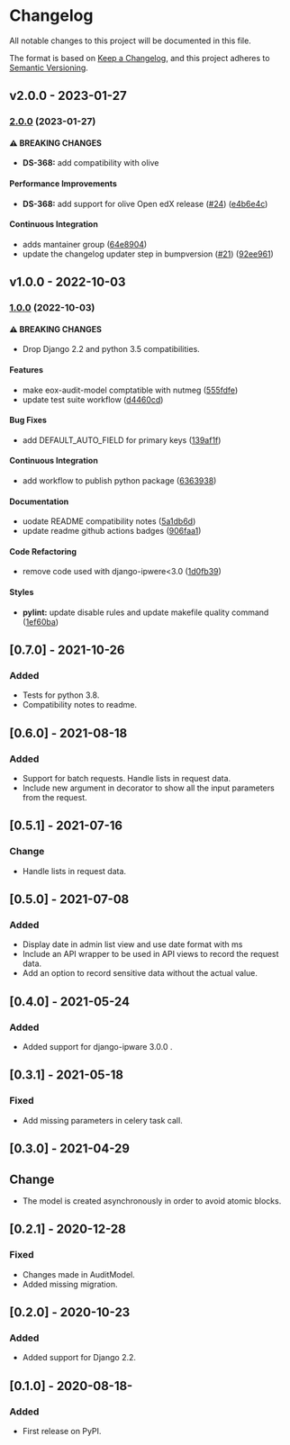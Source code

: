 # Changelog

All notable changes to this project will be documented in this file.

The format is based on [Keep a Changelog](https://keepachangelog.com/en/1.0.0/),
and this project adheres to [Semantic Versioning](https://semver.org/spec/v2.0.0.html).

## v2.0.0 - 2023-01-27

### [2.0.0](https://github.com/eduNEXT/eox-audit-model/compare/v1.0.0...v2.0.0) (2023-01-27)

#### ⚠ BREAKING CHANGES

- **DS-368:** add compatibility with olive

#### Performance Improvements

- **DS-368:** add support for olive Open edX release ([#24](https://github.com/eduNEXT/eox-audit-model/issues/24)) ([e4b6e4c](https://github.com/eduNEXT/eox-audit-model/commit/e4b6e4cae097aa769435fd40342964a1d120ebca))

#### Continuous Integration

- adds mantainer group ([64e8904](https://github.com/eduNEXT/eox-audit-model/commit/64e8904c13683846a8f432de484ffbcedb0bc4ea))
- update the changelog updater step in bumpversion ([#21](https://github.com/eduNEXT/eox-audit-model/issues/21)) ([92ee961](https://github.com/eduNEXT/eox-audit-model/commit/92ee96127ed31972b2a3353e153ab604d6bdea81))

## v1.0.0 - 2022-10-03

### [1.0.0](https://github.com/eduNEXT/eox-audit-model/compare/v0.7.3...v1.0.0) (2022-10-03)

#### ⚠ BREAKING CHANGES

- Drop Django 2.2 and python 3.5 compatibilities.

#### Features

- make eox-audit-model comptatible with nutmeg ([555fdfe](https://github.com/eduNEXT/eox-audit-model/commit/555fdfe609824990b72ee925225797ab91e0b0ab))
- update test suite workflow ([d4460cd](https://github.com/eduNEXT/eox-audit-model/commit/d4460cd33b28d8fcd6029988929cb25c92e49dba))

#### Bug Fixes

- add DEFAULT_AUTO_FIELD for primary keys ([139af1f](https://github.com/eduNEXT/eox-audit-model/commit/139af1f99f200b73c7253992d1d3167e7d564381))

#### Continuous Integration

- add workflow to publish python package ([6363938](https://github.com/eduNEXT/eox-audit-model/commit/6363938a447da14ee3b5541e3c8049f708970575))

#### Documentation

- uodate README compatibility notes ([5a1db6d](https://github.com/eduNEXT/eox-audit-model/commit/5a1db6d7b7004cc7b0b6dfcf673f0cf449e536c1))
- update readme github actions badges ([906faa1](https://github.com/eduNEXT/eox-audit-model/commit/906faa1ddecc0993cd1780ea8e80463a7666ba9b))

#### Code Refactoring

- remove code used with django-ipwere<3.0 ([1d0fb39](https://github.com/eduNEXT/eox-audit-model/commit/1d0fb3908747dced99f284c88755fe51e043437d))

#### Styles

- **pylint:** update disable rules and update makefile quality command ([1ef60ba](https://github.com/eduNEXT/eox-audit-model/commit/1ef60ba46ea64d8408927ca17011cbe24a5c2869))

## [0.7.0] - 2021-10-26

### Added

- Tests for python 3.8.
- Compatibility notes to readme.

## [0.6.0] - 2021-08-18

### Added

- Support for batch requests. Handle lists in request data.
- Include new argument in decorator to show all the input parameters from the request.

## [0.5.1] - 2021-07-16

### Change

- Handle lists in request data.

## [0.5.0] - 2021-07-08

### Added

- Display date in admin list view and use date format with ms
- Include an API wrapper to be used in API views to record the request data.
- Add an option to record sensitive data without the actual value.

## [0.4.0] - 2021-05-24

### Added

- Added support for django-ipware 3.0.0 .

## [0.3.1] - 2021-05-18

### Fixed

- Add missing parameters in celery task call.

## [0.3.0] - 2021-04-29

## Change

- The model is created asynchronously in order to avoid atomic blocks.

## [0.2.1] - 2020-12-28

### Fixed

- Changes made in AuditModel.
- Added missing migration.

## [0.2.0] - 2020-10-23

### Added

- Added support for Django 2.2.

## [0.1.0] - 2020-08-18-

### Added

- First release on PyPI.
